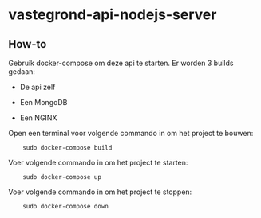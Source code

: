# vastegrond-api-nodejs-server

## How-to

Gebruik docker-compose om deze api te starten. Er worden 3 builds gedaan:

- De api zelf

- Een MongoDB

- Een NGINX

Open een terminal voor volgende commando in om het project te bouwen:

```
    sudo docker-compose build
```

Voer volgende commando in om het project te starten:

```
    sudo docker-compose up
```

Voer volgende commando in om het project te stoppen:

```
    sudo docker-compose down
```